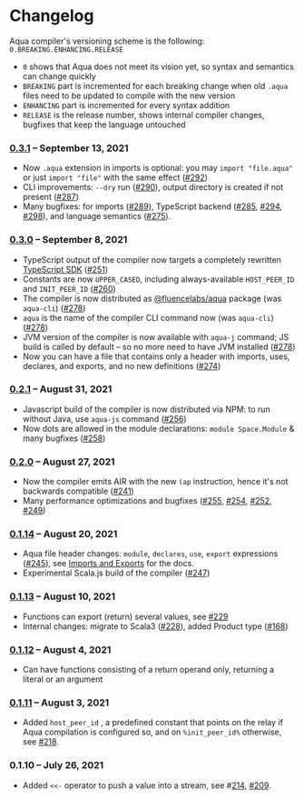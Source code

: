 # Changelog

Aqua compiler's versioning scheme is the following: `0.BREAKING.ENHANCING.RELEASE`

* `0` shows that Aqua does not meet its vision yet, so syntax and semantics can change quickly
* `BREAKING` part is incremented for each breaking change when old `.aqua` files need to be updated to compile with the new version
* `ENHANCING` part is incremented for every syntax addition
* `RELEASE` is the release number, shows internal compiler changes, bugfixes that keep the language untouched

### [0.3.1](https://github.com/fluencelabs/aqua/releases/tag/0.3.1) – September 13, 2021

* Now `.aqua` extension in imports is optional: you may `import "file.aqua"` or just `import "file"` with the same effect \([\#292](https://github.com/fluencelabs/aqua/pull/292)\)
* CLI improvements: `--dry` run \([\#290](https://github.com/fluencelabs/aqua/pull/290)\), output directory is created if not present \([\#287](https://github.com/fluencelabs/aqua/pull/287)\)
* Many bugfixes: for imports \([\#289](https://github.com/fluencelabs/aqua/pull/289)\), TypeScript backend \([\#285](https://github.com/fluencelabs/aqua/pull/285), [\#294](https://github.com/fluencelabs/aqua/pull/294), [\#298](https://github.com/fluencelabs/aqua/pull/298)\), and language semantics \([\#275](https://github.com/fluencelabs/aqua/issues/275)\).

### [0.3.0](https://github.com/fluencelabs/aqua/releases/tag/0.3.0) – September 8, 2021

* TypeScript output of the compiler now targets a completely rewritten [TypeScript SDK](https://doc.fluence.dev/docs/js-sdk) \([\#251](https://github.com/fluencelabs/aqua/pull/251)\)
* Constants are now `UPPER_CASED`, including always-available `HOST_PEER_ID` and `INIT_PEER_ID` \([\#260](https://github.com/fluencelabs/aqua/pull/260)\)
* The compiler is now distributed as [@fluencelabs/aqua](https://www.npmjs.com/package/@fluencelabs/aqua) package \(was `aqua-cli`\) \([\#278](https://github.com/fluencelabs/aqua/pull/278)\)
* `aqua` is the name of the compiler CLI command now \(was `aqua-cli`\) \([\#278](https://github.com/fluencelabs/aqua/pull/278)\)
* JVM version of the compiler is now available with `aqua-j` command; JS build is called by default – so no more need to have JVM installed \([\#278](https://github.com/fluencelabs/aqua/pull/278)\)
* Now you can have a file that contains only a header with imports, uses, declares, and exports, and no new definitions \([\#274](https://github.com/fluencelabs/aqua/pull/274)\)

### [0.2.1](https://github.com/fluencelabs/aqua/releases/tag/0.2.1) – August 31, 2021

* Javascript build of the compiler is now distributed via NPM: to run without Java, use `aqua-js` command \([\#256](https://github.com/fluencelabs/aqua/pull/256)\)
* Now dots are allowed in the module declarations: `module Space.Module` & many bugfixes \([\#258](https://github.com/fluencelabs/aqua/pull/258)\)

### [0.2.0](https://github.com/fluencelabs/aqua/releases/tag/0.2.0) – August 27, 2021

* Now the compiler emits AIR with the new `(ap` instruction, hence it's not backwards compatible \([\#241](https://github.com/fluencelabs/aqua/pull/241)\)
* Many performance optimizations and bugfixes \([\#255](https://github.com/fluencelabs/aqua/pull/255), [\#254](https://github.com/fluencelabs/aqua/pull/254), [\#252](https://github.com/fluencelabs/aqua/pull/252), [\#249](https://github.com/fluencelabs/aqua/pull/249)\)

### [0.1.14](https://github.com/fluencelabs/aqua/releases/tag/0.1.14) – August 20, 2021

* Aqua file header changes: `module`, `declares`, `use`, `export` expressions \([\#245](https://github.com/fluencelabs/aqua/pull/245)\), see [Imports and Exports](language/header.md) for the docs. 
* Experimental Scala.js build of the compiler \([\#247](https://github.com/fluencelabs/aqua/pull/247)\)

### [0.1.13](https://github.com/fluencelabs/aqua/releases/tag/0.1.13) – August 10, 2021

* Functions can export \(return\) several values, see [\#229](https://github.com/fluencelabs/aqua/pull/229)
* Internal changes: migrate to Scala3 \([\#228](https://github.com/fluencelabs/aqua/pull/228)\), added Product type \([\#168](https://github.com/fluencelabs/aqua/pull/225)\)

### [0.1.12](https://github.com/fluencelabs/aqua/releases/tag/0.1.12) – August 4, 2021

* Can have functions consisting of a return operand only, returning a literal or an argument

### [0.1.11](https://github.com/fluencelabs/aqua/releases/tag/0.1.11) – August 3, 2021

* Added `host_peer_id` , a predefined constant that points on the relay if Aqua compilation is configured so, and on `%init_peer_id%` otherwise, see [\#218](https://github.com/fluencelabs/aqua/issues/218).

### 0.1.10 – July 26, 2021

* Added `<<-` operator to push a value into a stream, see \#[214](https://github.com/fluencelabs/aqua/pull/214), [\#209](https://github.com/fluencelabs/aqua/issues/209).



